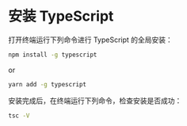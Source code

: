 # 安装 TypeScript

打开终端运行下列命令进行 TypeScript 的全局安装：

```bash
npm install -g typescript
```

or

```bash
yarn add -g typescript
```

安装完成后，在终端运行下列命令，检查安装是否成功：

```bash
tsc -V
```
